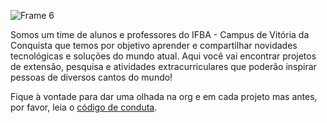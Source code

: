 ![Frame 6](https://user-images.githubusercontent.com/13178261/134736693-f731e1fc-ba9b-4a63-9f86-e074961a2ed9.png)

Somos um time de alunos e professores do IFBA - Campus de Vitória da Conquista que temos por objetivo aprender e compartilhar novidades tecnológicas e soluções do mundo atual. Aqui você vai encontrar projetos de extensão, pesquisa e atividades extracurriculares que poderão inspirar pessoas de diversos cantos do mundo!

Fique à vontade para dar uma olhada na org e em cada projeto mas antes, por favor, leia o [código de conduta](https://github.com/ifba-vca/code-of-conduct).
